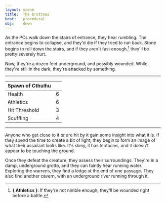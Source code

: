 ```yaml
---
layout: scene
title:  The Grottoes
beat:   procedural
obj:    down
---
```



As the PCs walk down the stairs of entrance, they hear rumbling.
The entrance begins to collapse, and they'd die if they tried to run back.
Stone begins to roll down the stairs, and if they aren't fast enough,[^rock]
they'll be pretty severely hurt.

[^rock]:
    **{ Athletics }**:
    If they're not nimble enough, they'll be wounded right before a battle.

Now, they're a dozen feet underground, and possibly wounded.
While they're still in the dark, they're attacked by something.

---

| Spawn of Cthulhu |    |
|------------------|----|
| Health           | 6  |
| Athletics        | 6  |
| Hit Threshold    | 3  |
| Scuffling        | 4  |

---

Anyone who get close to it or are hit by it gain some insight into what it is.
If they spend the time to create a bit of light,
they begin to form an image of what their assailant looks like.
It's slimy, it has tentacles, and it doesn't appear to be touching the ground.

Once they defeat the creature, they assess their surroundings.
They're in a damp, underground grotto, and they can faintly hear running water.
Exploring the warrens, they find a ledge at the end of one passage.
They also find another cavern, with an underground river running through it.








